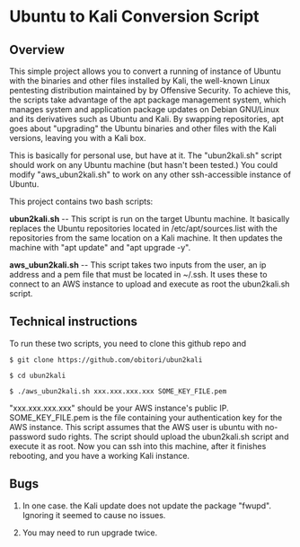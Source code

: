 Ubuntu to Kali Conversion Script
================================

Overview
--------

This simple project allows you to convert a running of instance of Ubuntu with the binaries and other files installed by Kali, the well-known Linux pentesting distribution maintained by by Offensive Security.  To achieve this, the scripts take advantage of the apt package management system, which manages system and application package updates on Debian GNU/Linux and its derivatives such as Ubuntu and Kali.  By swapping repositories, apt goes about "upgrading" the Ubuntu binaries and other files with the Kali versions, leaving you with a Kali box.  

This is basically for personal use, but have at it.  The "ubun2kali.sh" script should work on any Ubuntu machine (but hasn't been tested.)  You could modify "aws_ubun2kali.sh" to work on any other ssh-accessible instance of Ubuntu.

This project contains two bash scripts:

**ubun2kali.sh** -- This script is run on the target Ubuntu machine.  It basically replaces the Ubuntu repositories located in /etc/apt/sources.list with the repositories from the same location on a Kali machine. It then updates the machine with "apt update" and "apt upgrade -y".  

**aws_ubun2kali.sh** -- This script takes two inputs from the user, an ip address and a pem file that must be located in ~/.ssh.  It uses these to connect to an AWS instance to upload and execute as root the ubun2kali.sh script.  

Technical instructions
----------------------

To run these two scripts, you need to clone this github repo and 

`$ git clone https://github.com/obitori/ubun2kali`

`$ cd ubun2kali`

`$ ./aws_ubun2kali.sh xxx.xxx.xxx.xxx SOME_KEY_FILE.pem`

"xxx.xxx.xxx.xxx" should be your AWS instance's public IP.  SOME_KEY_FILE.pem is the file containing your authentication key for the AWS instance.  This script assumes that the AWS user is ubuntu with no-password sudo rights.  The script should upload the ubun2kali.sh script and execute it as root.  Now you can ssh into this machine, after it finishes rebooting, and you have a working Kali instance.

Bugs
----
1.  In one case. the Kali update does not update the package "fwupd".  Ignoring it seemed to cause no issues.

2.  You may need to run upgrade twice.

